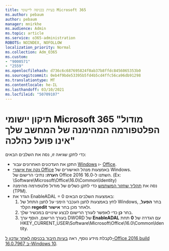 ```yaml
---
title: בעיות בכניסה ליישומי Microsoft 365
ms.author: pebaum
author: pebaum
manager: mnirkhe
ms.audience: Admin
ms.topic: article
ms.service: o365-administration
ROBOTS: NOINDEX, NOFOLLOW
localization_priority: Normal
ms.collection: Adm_O365
ms.custom:
- "9000571"
- "2559"
ms.openlocfilehash: d736c6c687695824f0ab37b8ffdc8456065353b0
ms.sourcegitcommit: 0eb4f9bde53395b5fd4b5cd4ffc56ca96db91298
ms.translationtype: MT
ms.contentlocale: he-IL
ms.lasthandoff: 03/10/2021
ms.locfileid: "50709107"
---
```

# <a name="fixing-the-microsoft-365-apps-your-computers-trusted-platform-module-is-not-functioning-properly-message"></a>תיקון יישומי Microsoft 365 "מודול הפלטפורמה המהימנה של המחשב שלך אינו פועל כהלכה"

כדי לתקן שגיאה זו, נסה את השלבים הבאים:

- התקן את העדכונים האחרונים עבור [Windows](https://support.microsoft.com/help/4027667/windows-10-update) ו- [Office](https://support.office.com/article/update-office-and-your-computer-with-microsoft-update-2ab296f3-7f03-43a2-8e50-46de917611c5).
- [נקה את אישורי Office](https://docs.microsoft.com/office/troubleshoot/office-suite-issues/another-account-already-signed-in#step-4-clear-cached-credentials-on-the-computer) באמצעות מנהל האישורים של Windows.<br/>
    **הערה:** נתיבי הרישום של Office 2016 השתנו ל-16.0. (Ex: \Software\Microsoft\Office\16.0\Common\Identity\)
- נסה את [תהליך שחזור המשתמש](https://docs.microsoft.com/office365/troubleshoot/administration/connection-issue-when-sign-in-office-2016#symptom-2) כדי לתקן כשלים של מודול פלטפורמה מהימנה (TPM).
- הגדר את EnableADAL = 0 באמצעות השלבים הבאים:  
    1. לחץ באמצעות לחצן העכבר הימני על לחצן התחל של Windows, בחר **הפעל**, הקלד **regedit** ולאחר מכן בחר **אישור**.
    2. בחר **כן** כדי לאפשר לעורך הרישום לבצע שינויים במכשיר שלך.
    3. בעורך הרישום, הוסף ערך DWORD של **EnableADAL** עם הגדרה של **0** תחת HKEY_CURRENT_USER\Software\Microsoft\Office\16.0\Common\Identity.

לקבלת מידע נוסף, ראה [בעיות חיבור בכניסה לאחר עדכון ל-Office 2016 build 16.0.7967 ב-Windows 10](https://docs.microsoft.com/office365/troubleshoot/administration/connection-issue-when-sign-in-office-2016).